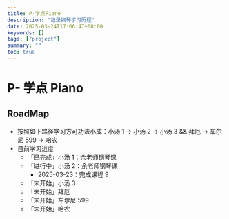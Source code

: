```yaml
---
title: P-学点Piano
description: "记录钢琴学习历程"
date: 2025-03-24T17:06:47+08:00
keywords: []
tags: ["project"]
summary: ""
toc: true
---
```


# P- 学点 Piano

## RoadMap

- 按照如下路径学习方可功法小成：小汤 1 -> 小汤 2 -> 小汤 3 && 拜厄 -> 车尔尼 599 -> 哈农
- 目前学习进度
    - 「已完成」小汤 1：余老师钢琴课
    - 「进行中」小汤 2：余老师钢琴课
        - 2025-03-23：完成课程 9
    - 「未开始」小汤 3
    - 「未开始」拜厄
    - 「未开始」车尔尼 599
    - 「未开始」哈农

